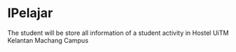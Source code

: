 # IPelajar
The student will be store all information of a student activity in Hostel UiTM Kelantan Machang Campus
